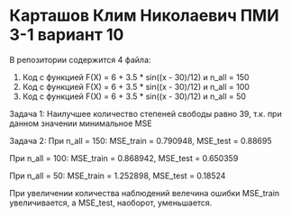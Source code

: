 # Карташов Клим Николаевич ПМИ 3-1 вариант 10
 В репозитории содержится 4 файла:
1. Код с функцией F(X) = 6 + 3.5 * sin((x - 30)/12) и n_all = 150
2. Код с функцией F(X) = 6 + 3.5 * sin((x - 30)/12) и n_all = 100
3. Код с функцией F(X) = 6 + 3.5 * sin((x - 30)/12) и n_all = 50

Задача 1:
Наилучшее количество степеней свободы равно 39, т.к. при данном значении минимальное MSE

Задача 2:
При n_all = 150:
MSE_train = 0.790948, MSE_test = 0.88695

При n_all = 100:
MSE_train = 0.868942, MSE_test = 0.650359

При n_all = 50:
MSE_train = 1.252898, MSE_test = 0.18524

При увеличении количества наблюдений велечина ошибки MSE_train увеличивается, а MSE_test, наоборот, уменьшается.
